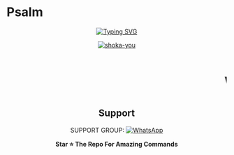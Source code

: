    # Psalm 
<div align="center">
<a href="https://git.io/typing-svg"><img src="https://readme-typing-svg.demolab.com?font=Times New Roman&size=50&pause=1000&color=F710B1&center=true&width=910&height=100&lines=I'M+PSALM;My+Project;Coded+By+PSALM" alt="Typing SVG" /></a>



<a href="https://ibb.co/YZFWtR4"><img src="https://i.ibb.co/16tn9vY/shoka-you.jpg" alt="shoka-you" border="0"></a>

<p align="center">

<marquee><h1> wow am finally done with this😎🤏 </h1></marquee>
 
 ## Support

SUPPORT GROUP: <a href="https://chat.whatsapp.com/FBxazkH1OW4IolWJZeraMS"><img alt="WhatsApp" src="https://img.shields.io/badge/WhatsApp-25D366?style=for-the-badge&logo=whatsapp&logoColor=white"/></a>

**Star ⭐ The Repo For Amazing Commands**
